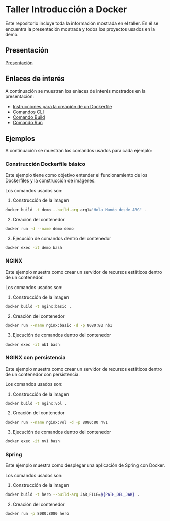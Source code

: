 # Taller Introducción a Docker
Este repositorio incluye toda la información mostrada en el taller. En él se encuentra la presentación mostrada y todos los proyectos usados en la demo.

## Presentación

[Presentación](Presentacion-Docker.pdf)

## Enlaces de interés
A continuación se muestran los enlaces de interés mostrados en la presentación:

 - [Instrucciones para la creación de un Dockerfile](https://docs.docker.com/engine/reference/builder/)
 - [Comandos CLI](https://docs.docker.com/engine/reference/commandline/docker/)
 - [Comando Build](https://docs.docker.com/engine/reference/commandline/build/)
 - [Comando Run](https://docs.docker.com/engine/reference/commandline/run/)

## Ejemplos
A continuación se muestran los comandos usados para cada ejemplo:

### Construcción Dockerfile básico
Este ejemplo tiene como objetivo entender el funcionamiento de los Dockerfiles y la construcción de imágenes.

Los comandos usados son:

1. Construcción de la imagen
```sh
docker build -t demo --build-arg arg1="Hola Mundo desde ARG" .
```

2. Creación del contenedor
```sh
docker run -d --name demo demo
```

3. Ejecución de comandos dentro del contenedor
```sh
docker exec -it demo bash
```


### NGINX
Este ejemplo muestra como crear un servidor de recursos estáticos dentro de un contenedor.

Los comandos usados son:

1. Construcción de la imagen
```sh
docker build -t nginx:basic .
```

2. Creación del contenedor
```sh
docker run --name nginx:basic -d -p 8080:80 nb1
```

3. Ejecución de comandos dentro del contenedor
```sh
docker exec -it nb1 bash
```

### NGINX con persistencia
Este ejemplo muestra como crear un servidor de recursos estáticos dentro de un contenedor con persistencia.

Los comandos usados son:

1. Construcción de la imagen
```sh
docker build -t nginx:vol .
```

2. Creación del contenedor
```sh
docker run --name nginx:vol -d -p 8080:80 nv1
```

3. Ejecución de comandos dentro del contenedor
```sh
docker exec -it nv1 bash
```

### Spring
Este ejemplo muestra como desplegar una aplicación de Spring con Docker.

Los comandos usados son:

1. Construcción de la imagen
```sh
docker build -t hero --build-arg JAR_FILE=${PATH_DEL_JAR} .
```

2. Creación del contenedor
```sh
docker run -p 8080:8080 hero
```